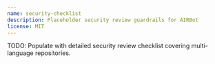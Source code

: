 ```yaml
---
name: security-checklist
description: Placeholder security review guardrails for AIRBot
license: MIT
---
```


TODO: Populate with detailed security review checklist covering multi-language repositories.
